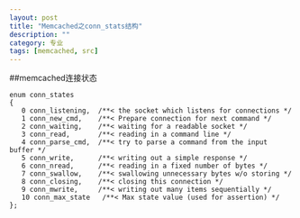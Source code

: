 ```yaml
---
layout: post
title: "Memcached之conn_stats结构"
description: ""
category: 专业 
tags: [memcached, src]
---
```


##memcached连接状态

	enum conn_states
	{
	   0 conn_listening,  /**< the socket which listens for connections */
	   1 conn_new_cmd,    /**< Prepare connection for next command */
	   2 conn_waiting,    /**< waiting for a readable socket */
	   3 conn_read,       /**< reading in a command line */
	   4 conn_parse_cmd,  /**< try to parse a command from the input buffer */
	   5 conn_write,      /**< writing out a simple response */
	   6 conn_nread,      /**< reading in a fixed number of bytes */
	   7 conn_swallow,    /**< swallowing unnecessary bytes w/o storing */
	   8 conn_closing,    /**< closing this connection */
	   9 conn_mwrite,     /**< writing out many items sequentially */
	   10 conn_max_state   /**< Max state value (used for assertion) */
	};
